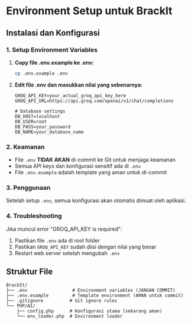 # Environment Setup untuk BrackIt

## Instalasi dan Konfigurasi

### 1. Setup Environment Variables

1. **Copy file .env.example ke .env:**
   ```bash
   cp .env.example .env
   ```

2. **Edit file .env dan masukkan nilai yang sebenarnya:**
   ```
   GROQ_API_KEY=your_actual_groq_api_key_here
   GROQ_API_URL=https://api.groq.com/openai/v1/chat/completions
   
   # Database settings
   DB_HOST=localhost
   DB_USER=root
   DB_PASS=your_password
   DB_NAME=your_database_name
   ```

### 2. Keamanan

- File `.env` **TIDAK AKAN** di-commit ke Git untuk menjaga keamanan
- Semua API keys dan konfigurasi sensitif ada di `.env`
- File `.env.example` adalah template yang aman untuk di-commit

### 3. Penggunaan

Setelah setup `.env`, semua konfigurasi akan otomatis dimuat oleh aplikasi.

### 4. Troubleshooting

Jika muncul error "GROQ_API_KEY is required":
1. Pastikan file `.env` ada di root folder
2. Pastikan `GROQ_API_KEY` sudah diisi dengan nilai yang benar
3. Restart web server setelah mengubah `.env`

## Struktur File

```
BrackIt/
├── .env                 # Environment variables (JANGAN COMMIT)
├── .env.example         # Template environment (AMAN untuk commit)
├── .gitignore          # Git ignore rules
└── PHP/AI/
    ├── config.php      # Konfigurasi utama (sekarang aman)
    └── env_loader.php  # Environment loader
```
